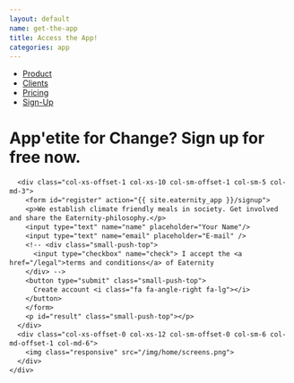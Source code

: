 ```yaml
---
layout: default
name: get-the-app
title: Access the App!
categories: app
---
```



<div class="wrapper">

  <div class="container hidden-xs">
    <div class="row">
      <div class="col-xs-12 text-center">
        <ul class="subNavigation">
          <a href="/app"><li>Product</li></a>
          <a href="/app/clients"><li>Clients</li></a>
          <a href="/app/at-a-glance"><li>Pricing</li></a>
          <a href="/app/get-the-app"><li class="current">Sign-Up</li></a>
        </ul>
      </div>
    </div>
  </div>

  <div class="container">
    <div class="row push-top small-push-bottom">
      <div class="col-xs-offset-1 col-xs-11 col-sm-offset-1 col-sm-8 col-md-offset-1 col-md-5">
          <h1>App'etite for Change? Sign up for free now.</h1>
      </div>
    </div>
    <div class="row small-push-top small-push-bottom">

      <div class="col-xs-offset-1 col-xs-10 col-sm-offset-1 col-sm-5 col-md-3">
		<form id="register" action="{{ site.eaternity_app }}/signup">
        <p>We establish climate friendly meals in society. Get involved and share the Eaternity-philosophy.</p>
        <input type="text" name="name" placeholder="Your Name"/>
        <input type="text" name="email" placeholder="E-mail" />
        <!-- <div class="small-push-top">
          <input type="checkbox" name="check"> I accept the <a href="/legal">terms and conditions</a> of Eaternity
        </div> -->
        <button type="submit" class="small-push-top">
          Create account <i class="fa fa-angle-right fa-lg"></i>
        </button>
		</form>
		<p id="result" class="small-push-top"></p>
      </div>
      <div class="col-xs-offset-0 col-xs-12 col-sm-offset-0 col-sm-6 col-md-offset-1 col-md-6">
        <img class="responsive" src="/img/home/screens.png">
      </div>
    </div>
  </div>
</div>

<div id="footer" class="sticky"></div>

<script src="https://ajax.googleapis.com/ajax/libs/jquery/1.11.3/jquery.min.js"></script>
<script src="/js/jquery.magnific-popup.min.js"></script>
<script src="/js/bootstrap.min.js"></script>
<script src="/js/icheck.min.js"></script>
<script src="/js/script.js"></script>
